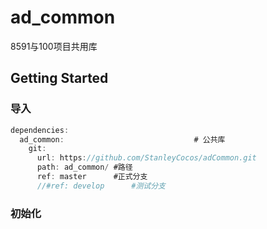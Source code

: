 # ad_common

8591与100项目共用库

## Getting Started

### 导入
```dart
dependencies:
  ad_common:                             # 公共库
    git:
      url: https://github.com/StanleyCocos/adCommon.git
      path: ad_common/ #路径
      ref: master      #正式分支
      //#ref: develop      #测试分支
```

### 初始化



